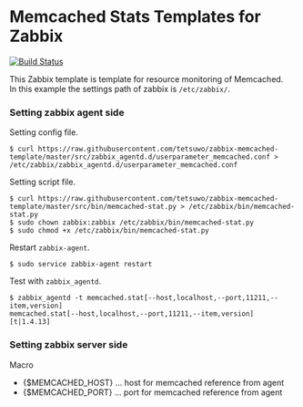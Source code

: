 # Memcached Stats Templates for Zabbix

[![Build Status](https://travis-ci.org/tetsuwo/zabbix-memcached-template.svg?branch=master)](https://travis-ci.org/tetsuwo/zabbix-memcached-template)

This Zabbix template is template for resource monitoring of Memcached.  
In this example the settings path of zabbix is `/etc/zabbix/`.


### Setting zabbix agent side

Setting config file.

    $ curl https://raw.githubusercontent.com/tetsuwo/zabbix-memcached-template/master/src/zabbix_agentd.d/userparameter_memcached.conf > /etc/zabbix/zabbix_agentd.d/userparameter_memcached.conf

Setting script file.

    $ curl https://raw.githubusercontent.com/tetsuwo/zabbix-memcached-template/master/src/bin/memcached-stat.py > /etc/zabbix/bin/memcached-stat.py
    $ sudo chown zabbix:zabbix /etc/zabbix/bin/memcached-stat.py
    $ sudo chmod +x /etc/zabbix/bin/memcached-stat.py

Restart `zabbix-agent`.

    $ sudo service zabbix-agent restart

Test with `zabbix_agentd`.

    $ zabbix_agentd -t memcached.stat[--host,localhost,--port,11211,--item,version]
    memcached.stat[--host,localhost,--port,11211,--item,version] [t|1.4.13]


### Setting zabbix server side

Macro 

- {$MEMCACHED_HOST} ... host for memcached reference from agent 
- {$MEMCACHED_PORT} ... port for memcached reference from agent 



